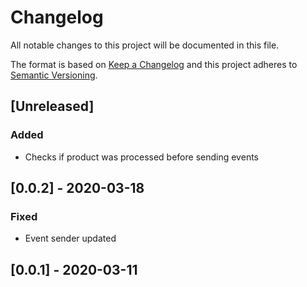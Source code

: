 # Changelog

All notable changes to this project will be documented in this file.

The format is based on [Keep a Changelog](http://keepachangelog.com/en/1.0.0/)
and this project adheres to [Semantic Versioning](http://semver.org/spec/v2.0.0.html).

## [Unreleased]
### Added
- Checks if product was processed before sending events

## [0.0.2] - 2020-03-18
### Fixed
- Event sender updated

## [0.0.1] - 2020-03-11
